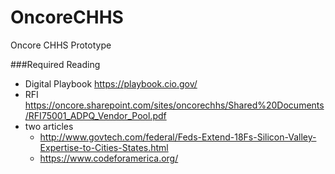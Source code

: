 # OncoreCHHS
Oncore CHHS Prototype

###Required Reading
- Digital Playbook https://playbook.cio.gov/
- RFI https://oncore.sharepoint.com/sites/oncorechhs/Shared%20Documents/RFI75001_ADPQ_Vendor_Pool.pdf
- two articles
  - http://www.govtech.com/federal/Feds-Extend-18Fs-Silicon-Valley-Expertise-to-Cities-States.html
  - https://www.codeforamerica.org/
